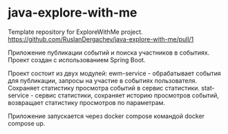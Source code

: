# java-explore-with-me
Template repository for ExploreWithMe project.
https://github.com/RuslanDergachev/java-explore-with-me/pull/1

Приложение публикации событий и поиска участников в событиях.
Проект создан с использованием Spring Boot.

Проект состоит из двух модулей:
ewm-service - обрабатывает события для публикации, запросы на участие в событиях
пользователя. Сохраняет статистику просмотра событий в сервис статистики.
stat-service - сервис статистики, сохраняет историю просмотров событий, возвращает
статистику просмотров по параметрам.

Приложение запускается через docker compose командой docker compose up.
